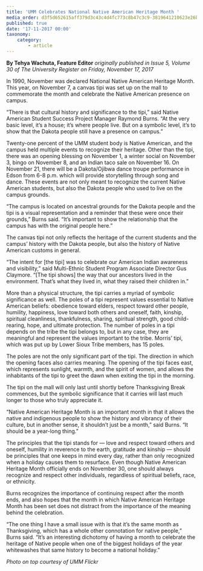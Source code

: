 ```yaml
---
title: 'UMM Celebrates National Native American Heritage Month '
media_order: d3f5d652615aff379d3c43c4d4fc773c8b47c3c9-3819641210623e26b6f30o-1-min-min.jpeg
published: true
date: '17-11-2017 00:00'
taxonomy:
    category:
        - article
---
```


**By Tehya Wachuta, Feature Editor** _originally published in Issue 5, Volume 30 of The University Register on Friday, November 17, 2017_

In 1990, November was declared National Native American Heritage Month. This year, on November 7, a canvas tipi was set up on the mall to commemorate the month and celebrate the Native American presence on campus.

“There is that cultural history and significance to the tipi,” said Native American Student Success Project Manager Raymond Burns. “At the very basic level, it’s a house; it’s where people live. But on a symbolic level, it’s to show that the Dakota people still have a presence on campus.”

Twenty-one percent of the UMM student body is Native American, and the campus held multiple events to recognize their heritage. Other than the tipi, there was an opening blessing on November 1, a winter social on November 3, bingo on November 8, and an Indian taco sale on November 16. On November 21, there will be a Dakota/Ojibwa dance troupe performance in Edson from 6-8 p.m. which will provide storytelling through song and dance. These events are not only meant to recognize the current Native American students, but also the Dakota people who used to live on the campus grounds.

“The campus is located on ancestral grounds for the Dakota people and the tipi is a visual representation and a reminder that these were once their grounds,” Burns said. “It’s important to show the relationship that the campus has with the original people here.”

The canvas tipi not only reflects the heritage of the current students and the campus’ history with the Dakota people, but also the history of Native American customs in general.

“The intent for [the tipi] was to celebrate our American Indian awareness and visibility,” said Multi-Ethnic Student Program Associate Director Gus Claymore. “[The tipi shows] the way that our ancestors lived in the environment. That’s what they lived in, what they raised their children in.”

More than a physical structure, the tipi carries a myriad of symbolic significance as well. The poles of a tipi represent values essential to Native American beliefs: obedience toward elders, respect toward other people, humility, happiness, love toward both others and oneself, faith, kinship, spiritual cleanliness, thankfulness, sharing, spiritual strength, good child-rearing, hope, and ultimate protection. The number of poles in a tipi depends on the tribe the tipi belongs to, but in any case, they are meaningful and represent the values important to the tribe. Morris’ tipi, which was put up by Lower Sioux Tribe members,  has 15 poles. 

The poles are not the only significant part of the tipi. The direction in which the opening faces also carries meaning. The opening of the tipi faces east, which represents sunlight, warmth, and the spirit of women, and allows the inhabitants of the tipi to greet the dawn when exiting the tipi in the morning. 

The tipi on the mall will only last until shortly before Thanksgiving Break commences, but the symbolic significance that it carries will last much longer to those who truly appreciate it.

“Native American Heritage Month is an important month in that it allows the native and indigenous people to show the history and vibrancy of their culture, but in another sense, it shouldn’t just be a month,” said Burns. “It should be a year-long thing.”

The principles that the tipi stands for — love and respect toward others and oneself, humility in reverence to the earth, gratitude and kinship — should be principles that one keeps in mind every day, rather than only recognized when a holiday causes them to resurface. Even though Native American Heritage Month officially ends on November 30, one should always recognize and respect other individuals, regardless of spiritual beliefs, race, or ethnicity.

Burns recognizes the importance of continuing respect after the month ends, and also hopes that the month in which Native American Heritage Month has been set does not distract from the importance of the meaning behind the celebration.

“The one thing I have a small issue with is that it’s the same month as Thanksgiving, which has a whole other connotation for native people,” Burns said. “It’s an interesting dichotomy of having a month to celebrate the heritage of Native people when one of the biggest holidays of the year whitewashes that same history to become a national holiday.”

_Photo on top courtesy of UMM Flickr_